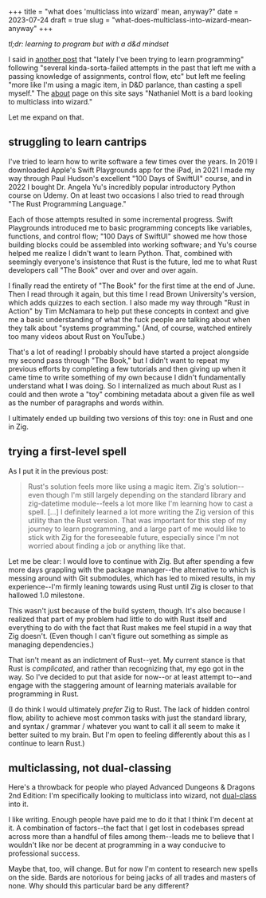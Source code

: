 +++
title = "what does 'multiclass into wizard' mean, anyway?"
date = 2023-07-24
draft = true
slug = "what-does-multiclass-into-wizard-mean-anyway"
+++

*tl;dr: learning to program but with a d&d mindset*

I said in [another post](https://www.nathanielmott.com/rust-or-zig-july-2023-idk/) that "lately I've been trying to learn programming" following "several kinda-sorta-failed attempts in the past that left me with a passing knowledge of assignments, control flow, etc" but left me feeling "more like I'm using a magic item, in D&D parlance, than casting a spell myself." The [about](/content/pages/about.md) page on this site says "Nathaniel Mott is a bard looking to multiclass into wizard."

Let me expand on that.

<!-- more -->
## struggling to learn cantrips

I've tried to learn how to write software a few times over the years. In 2019 I downloaded Apple's Swift Playgrounds app for the iPad, in 2021 I made my way through Paul Hudson's excellent "100 Days of SwiftUI" course, and in 2022 I bought Dr. Angela Yu's incredibly popular introductory Python course on Udemy. On at least two occasions I also tried to read through "The Rust Programming Language."

Each of those attempts resulted in some incremental progress. Swift Playgrounds introduced me to basic programming concepts like variables, functions, and control flow; "100 Days of SwiftUI" showed me how those building blocks could be assembled into working software; and Yu's course helped me realize I didn't want to learn Python. That, combined with seemingly everyone's insistence that Rust is the future, led me to what Rust developers call "The Book" over and over and over again.

I finally read the entirety of "The Book" for the first time at the end of June. Then I read through it again, but this time I read Brown University's version, which adds quizzes to each section. I also made my way through "Rust in Action" by Tim McNamara to help put these concepts in context and give me a basic understanding of what the fuck people are talking about when they talk about "systems programming." (And, of course, watched entirely too many videos about Rust on YouTube.)

That's a lot of reading! I probably should have started a project alongside my second pass through "The Book," but I didn't want to repeat my previous efforts by completing a few tutorials and then giving up when it came time to write something of my own because I didn't fundamentally understand what I was doing. So I internalized as much about Rust as I could and then wrote a "toy" combining metadata about a given file as well as the number of paragraphs and words within.

I ultimately ended up building two versions of this toy: one in Rust and one in Zig.

## trying a first-level spell

As I put it in the previous post:

> Rust's solution feels more like using a magic item. Zig's solution--even though I'm still largely depending on the standard library and zig-datetime module--feels a lot more like I'm learning how to cast a spell. \[...\] I definitely learned a lot more writing the Zig version of this utility than the Rust version. That was important for this step of my journey to learn programming, and a large part of me would like to stick with Zig for the foreseeable future, especially since I'm not worried about finding a job or anything like that.

Let me be clear: I would love to continue with Zig. But after spending a few more days grappling with the package manager--the alternative to which is messing around with Git submodules, which has led to mixed results, in my experience--I'm firmly leaning towards using Rust until Zig is closer to that hallowed 1.0 milestone.

This wasn't just because of the build system, though. It's also because I realized that part of my problem had little to do with Rust itself and everything to do with the fact that Rust makes me feel stupid in a way that Zig doesn't. (Even though I can't figure out something as simple as managing dependencies.)

That isn't meant as an indictment of Rust--yet. My current stance is that Rust is *complicated*, and rather than recognizing that, my ego got in the way. So I've decided to put that aside for now--or at least attempt to--and engage with the staggering amount of learning materials available for programming in Rust. 

(I do think I would ultimately *prefer* Zig to Rust. The lack of hidden control flow, ability to achieve most common tasks with just the standard library, and syntax / grammar / whatever you want to call it all seem to make it better suited to my brain. But I'm open to feeling differently about this as I continue to learn Rust.)

## multiclassing, not dual-classing

Here's a throwback for people who played Advanced Dungeons & Dragons 2nd Edition: I'm specifically looking to multiclass into wizard, not [dual-class](https://adnd2e.fandom.com/wiki/Multi-Class_and_Dual-Class_Characters_(PHB)) into it. 

I like writing. Enough people have paid me to do it that I think I'm decent at it. A combination of factors--the fact that I get lost in codebases spread across more than a handful of files among them--leads me to believe that I wouldn't like nor be decent at programming in a way conducive to professional success.

Maybe that, too, will change. But for now I'm content to research new spells on the side. Bards are notorious for being jacks of all trades and masters of none. Why should this particular bard be any different?